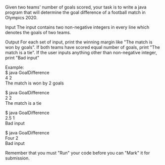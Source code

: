 Given two teams' number of goals scored, your task is to write a java program that will determine the goal difference of a football match in Olympics 2020.

Input
The input contains two non-negative integers in every line which denotes the goals of two teams. 

Output
For each set of input, print the winning margin like "The match is won by <GoalDifference> goals". If both teams have scored equal number of goals, print "The match is a tie". If the user inputs anything other than non-negative integer, print "Bad input"


Example:  
$ java GoalDifference  
4 2  
The match is won by 2 goals  


$ java GoalDifference  
2 2  
The match is a tie  


$ java GoalDifference  
2.5 1  
Bad input  


$ java GoalDifference  
Four 2  
Bad input  


Remember that you must "Run" your code before you can "Mark" it for submission.
